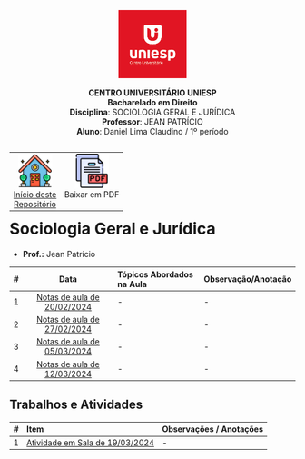 <div align="center">

<p align="center"><img height="120" src="../../figuras/LOGO_UNIESP.png"> </p>

<p align="center"><b>CENTRO UNIVERSITÁRIO UNIESP</b><br>
<b>Bacharelado em Direito</b><br>
<b>Disciplina</b>: SOCIOLOGIA GERAL E JURÍDICA<br>
<b>Professor</b>: JEAN PATRÍCIO<br>
<b>Aluno</b>: Daniel Lima Claudino / 1º período<br>
 </p>
</div>

<table align="right" border="0">
  <tr>
    <td align="center" valign="top">
      <a href="../../README.md">
        <img src="https://github.com/dnlclaudino/imagens/blob/master/icones/icone-casa2.png?raw=true" heigh="60" width="60"><br>Início deste <br>Repositório
      </a>
    </td>
    <td align="center" valign="top">
        <img src="https://github.com/dnlclaudino/imagens/blob/master/icones-aplicativos/pdf/pdf.png?raw=true" heigh="60" width="60"><br>Baixar em PDF
    </td>
  </tr>
</table><br><br><br><br><br>

# Sociologia Geral e Jurídica

- **Prof.:** Jean Patrício


|#|Data|Tópicos Abordados na Aula|Observação/Anotação|
|:---:|:---:|:---|:---|
|1|[Notas de aula de 20/02/2024](./notas-de-aulas/notas-de-aula-2024-02-20.md)|-|-|
|2|[Notas de aula de 27/02/2024](./notas-de-aulas/notas-de-aula-2024-02-27.md)|-|-|
|3|[Notas de aula de 05/03/2024](./notas-de-aulas/notas-de-aula-2024-03-05.md)|-|-|
|4|[Notas de aula de 12/03/2024](./notas-de-aulaS/notas-de-aula-2024-03-12.md)|-|-|

## Trabalhos e Atividades

|#|Item|Observações / Anotações|
|:---:|:---|:---|
|1|[Atividade em Sala de 19/03/2024](./trabalhos-e-atividades/atividade-de-sala-2024-03-19.md)|-|